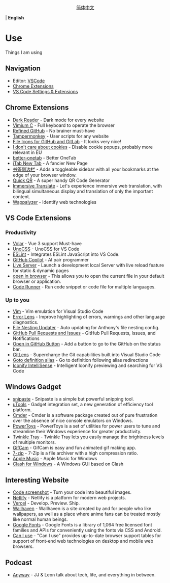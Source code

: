 <p align='center'>
<a href="https://github.com/Ares-Chang/use/blob/master/README.md">简体中文</a>
</p> | <b>English</b>

# Use

Things I am using

## Navigation

- Editor: [VSCode](https://code.visualstudio.com/)
- [Chrome Extensions](#chrome-extensions)
- [VS Code Settings & Extensions](#vs-code-extensions)

## Chrome Extensions

- [Dark Reader](https://chrome.google.com/webstore/detail/dark-reader/eimadpbcbfnmbkopoojfekhnkhdbieeh) - Dark mode for every website
- [Vimium C](https://chrome.google.com/webstore/detail/vimium-c-all-by-keyboard/hfjbmagddngcpeloejdejnfgbamkjaeg) - Full keyboard to operate the browser
- [Refined GitHub](https://chrome.google.com/webstore/detail/refined-github/hlepfoohegkhhmjieoechaddaejaokhf) - No brainer must-have
- [Tampermonkey](https://chrome.google.com/webstore/detail/tampermonkey/dhdgffkkebhmkfjojejmpbldmpobfkfo) - User scripts for any website
- [File Icons for GitHub and GitLab](https://chrome.google.com/webstore/detail/file-icons-for-github-and/ficfmibkjjnpogdcfhfokmihanoldbfe) - It looks very nice!
- [I don't care about cookies](https://chrome.google.com/webstore/detail/i-dont-care-about-cookies/fihnjjcciajhdojfnbdddfaoknhalnja) - Disable cookie popups, probably more relevant in EU
- [better-onetab](https://chrome.google.com/webstore/detail/better-onetab/eookhngofldnbnidjlbkeecljkfpmfpg) - Better OneTab
- [iTab New Tab](https://chrome.google.com/webstore/detail/itab%E6%96%B0%E6%A0%87%E7%AD%BE%E9%A1%B5%E5%85%8D%E8%B4%B9chatgpt/mhloojimgilafopcmlcikiidgbbnelip) - A fancier New Page
- [书签侧边栏](https://chrome.google.com/webstore/detail/bookmark-sidebar/jdbnofccmhefkmjbkkdkfiicjkgofkdh) - Adds a toggleable sidebar with all your bookmarks at the edge of your browser window.
- [Quick QR](https://chrome.google.com/webstore/detail/qr-code-generator/afpbjjgbdimpioenaedcjgkaigggcdpp) - A super handy QR Code Generator
- [Immersive Translate](https://chrome.google.com/webstore/detail/immersive-translate/bpoadfkcbjbfhfodiogcnhhhpibjhbnh) - Let's experience immersive web translation, with bilingual simultaneous display and translation of only the important content.
- [Wappalyzer](https://chrome.google.com/webstore/detail/wappalyzer-technology-pro/gppongmhjkpfnbhagpmjfkannfbllamg) - Identify web technologies

## VS Code Extensions

### Productivity

- [Volar](https://marketplace.visualstudio.com/items?itemName=vue.volar) - Vue 3 support Must-have
- [UnoCSS](https://marketplace.visualstudio.com/items?itemName=antfu.unocss) - UnoCSS for VS Code
- [ESLint](https://marketplace.visualstudio.com/items?itemName=dbaeumer.vscode-eslint) - Integrates ESLint JavaScript into VS Code.
- [GitHub Copilot](https://marketplace.visualstudio.com/items?itemName=GitHub.copilot) - AI pair programmer
- [Live Server](https://marketplace.visualstudio.com/items?itemName=ritwickdey.LiveServer) - Launch a development local Server with live reload feature for static & dynamic pages
- [open in browser](https://marketplace.visualstudio.com/items?itemName=techer.open-in-browser) - This allows you to open the current file in your default browser or application.
- [Code Runner](https://marketplace.visualstudio.com/items?itemName=formulahendry.code-runner) - Run code snippet or code file for multiple languages.

### Up to you

- [Vim](https://marketplace.visualstudio.com/items?itemName=vscodevim.vim) - Vim emulation for Visual Studio Code
- [Error Lens](https://marketplace.visualstudio.com/items?itemName=usernamehw.errorlens) - Improve highlighting of errors, warnings and other language diagnostics.
- [File Nesting Updater](https://marketplace.visualstudio.com/items?itemName=antfu.file-nesting) - Auto updating for Anthony's file nesting config.
- [GitHub Pull Requests and Issues](https://marketplace.visualstudio.com/items?itemName=GitHub.vscode-pull-request-github) - GitHub Pull Requests, Issues, and Notifications
- [Open in GitHub Button](https://marketplace.visualstudio.com/items?itemName=antfu.open-in-github-button) - Add a button to go to the GitHub on the status bar.
- [GitLens](https://marketplace.visualstudio.com/items?itemName=eamodio.gitlens) - Supercharge the Git capabilities built into Visual Studio Code
- [Goto definition alias](https://marketplace.visualstudio.com/items?itemName=antfu.goto-alias) - Go to definition following alias redirections
- [Iconify IntelliSense](https://marketplace.visualstudio.com/items?itemName=antfu.iconify) - Intelligent Iconify previewing and searching for VS Code

## Windows Gadget

- [snipaste](https://zh.snipaste.com/index.html) - Snipaste is a simple but powerful snipping tool.
- [uTools](https://u.tools/) - Gadget integration set, a new generation of efficiency tool platform.
- [Cmder](https://cmder.app/) - Cmder is a software package created out of pure frustration over the absence of nice console emulators on Windows.
- [PowerToys](https://learn.microsoft.com/zh-cn/windows/powertoys/) - PowerToys is a set of utilities for power users to tune and streamline their Windows experience for greater productivity.
- [Twinkle Tray](https://twinkletray.com/) - Twinkle Tray lets you easily manage the brightness levels of multiple monitors.
- [GifCam](https://blog.bahraniapps.com/gifcam/) - GifCam is easy and fun animated gif making app.
- [7-zip](https://7-zip.org/) - 7-Zip is a file archiver with a high compression ratio.
- [Apple Music](https://apps.microsoft.com/store/detail/apple-music-%E9%A2%84%E8%A7%88%E7%89%88/9PFHDD62MXS1) - Apple Music for Windows
- [Clash for Windows](https://github.com/Fndroid/clash_for_windows_pkg) - A Windows GUI based on Clash

## Interesting Website

- [Code screenshot](https://ray.so/) - Turn your code into beautiful images.
- [Netlify](https://www.netlify.com/) - Netlify is a platform for modern web projects.
- [Vercel](https://vercel.com/) - Develop. Preview. Ship.
- [Wallhaven](https://wallhaven.cc/) - Wallhaven is a site created by and for people who like wallpapers, as well as a place where anime fans can be treated mostly like normal human beings.
- [Google Fonts](https://fonts.google.com/) - Google Fonts is a library of 1,064 free licensed font families and APIs for conveniently using the fonts via CSS and Android.
- [Can I use](https://caniuse.com/) - "Can I use" provides up-to-date browser support tables for support of front-end web technologies on desktop and mobile web browsers.

## Podcast

- [Anyway](https://anyway.fm/) - JJ & Leon talk about tech, life, and everything in between.
